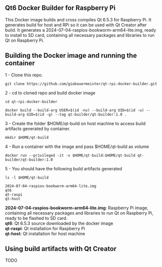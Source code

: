 ## Qt6 Docker Builder for Raspberry Pi

This Docker image builds and cross compiles Qt 6.5.3 for Raspberry Pi. 
It generates build for host and RPi so it can be used with Qt Creator after build. 
It generates a 2024-07-04-raspios-bookworm-arm64-lite.img, ready to install to SD card, containing all necessary packages and libraries to run Qt on Raspberry Pi. 

## Building the Docker image and running the container

1 - Clone this repo.

```
git clone https://github.com/giobauermeister/qt-rpi-docker-builder.git
```

2 - cd to cloned repo and build docker image

```
cd qt-rpi-docker-builder

docker build --build-arg USER=$(id -nu) --build-arg UID=$(id -u) --build-arg GID=$(id -g) --tag qt-builder/qt-builder:1.0 .
```

3 - Create the folder $HOME/qt-build on host machine to access build artifacts generated by container.

```
mkdir $HOME/qt-build
```

4 - Run a container with the image and pass $HOME/qt-build as volume

```
docker run --privileged -it -v $HOME/qt-build:$HOME/qt-build qt-builder/qt-builder:1.0
```

5 - You should have the following build artifacts generated

```
ls -l $HOME/qt-build

2024-07-04-raspios-bookworm-arm64-lite.img
qt6
qt-raspi
qt-host
```

**2024-07-04-raspios-bookworm-arm64-lite.img**: Raspberry Pi image, containing all necessary packages and libraries to run Qt on Raspberry Pi, ready to be flashed to SD card.  
**qt6**: Qt 6.5.3 source downloaded by the docker image  
**qt-raspi**: Qt installation for Raspberry Pi  
**qt-host**: Qt installation for host machine  

## Using build artifacts with Qt Creator

TODO

